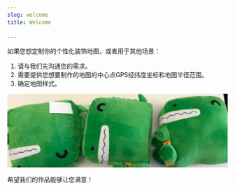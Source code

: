 ```yaml
---
slug: welcome
title: Welcome

---
```


如果您想定制你的个性化装饰地图，或者用于其他场景：

1. 请与我们先沟通您的需求。
2. 需要提供您想要制作的地图的中心点GPS经纬度坐标和地图半径范围。
3. 确定地图样式。



![Docusaurus Plushie](./docusaurus-plushie-banner.jpeg)

希望我们的作品能够让您满意！

